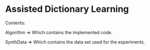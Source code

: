# Assisted Dictionary Learning

Contents:

Algorithm => Which contains the implemented code.

SynthData => Which contains the data set used for the experiments.
